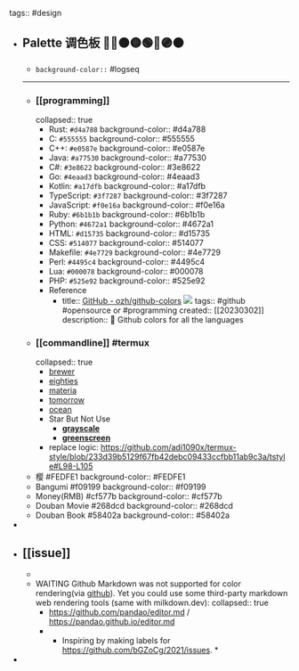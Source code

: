 tags:: #design

- ## Palette 调色板 🎨🔴🟠🟡🟢🔵🟣🟤
  - `background-color::` #logseq
  - ---
  - ### [[programming]]
    collapsed:: true
    - Rust: `#d4a788`
      background-color:: #d4a788
    - C: `#555555`
      background-color:: #555555
    - C++: `#e0587e`
      background-color:: #e0587e
    - Java: `#a77530`
      background-color:: #a77530
    - C\#: `#3e8622`
      background-color:: #3e8622
    - Go: `#4eaad3`
      background-color:: #4eaad3
    - Kotlin: `#a17dfb`
      background-color:: #a17dfb
    - TypeScript: `#3f7287`
      background-color:: #3f7287
    - JavaScript: `#f0e16a`
      background-color:: #f0e16a
    - Ruby: `#6b1b1b`
      background-color:: #6b1b1b
    - Python: `#4672a1`
      background-color:: #4672a1
    - HTML: `#d15735`
      background-color:: #d15735
    - CSS: `#514077`
      background-color:: #514077
    - Makefile: `#4e7729`
      background-color:: #4e7729
    - Perl: `#4495c4`
      background-color:: #4495c4
    - Lua: `#000078`
      background-color:: #000078
    - PHP: `#525e92`
      background-color:: #525e92
    - Reference
      - title:: [GitHub - ozh/github-colors](https://github.com/ozh/github-colors) ![](https://img.shields.io/github/stars/ozh/github-colors)
        tags:: #github #opensource or #programming
        created:: [[20230302]]
        description:: 🌈 Github colors for all the languages
  - ### [[commandline]] #termux
    collapsed:: true
    - [brewer](https://github.com/adi1090x/termux-style/blob/master/colors/base16-brewer-dark.properties)
    - [eighties](https://github.com/adi1090x/termux-style/blob/master/colors/base16-eighties-dark.properties)
    - [materia](https://github.com/adi1090x/termux-style/blob/master/colors/base16-materia.properties)
    - [tomorrow](https://github.com/adi1090x/termux-style/blob/master/colors/base16-tomorrow-dark.properties)
    - [ocean](https://github.com/adi1090x/termux-style/blob/master/colors/base16-ocean-dark.properties)
    - Star But Not Use
      - [**grayscale**](https://github.com/adi1090x/termux-style/blob/master/colors/base16-grayscale-dark.properties)
      - [**greenscreen**](https://github.com/adi1090x/termux-style/blob/master/colors/base16-greenscreen-dark.properties)
    - replace logic: https://github.com/adi1090x/termux-style/blob/233d39b5129f67fb42debc09433ccfbb11ab9c3a/tstyle#L98-L105
  - 樱 \#FEDFE1
    background-color:: #FEDFE1
  - Bangumi \#f09199
    background-color:: #f09199
  - Money(RMB) \#cf577b
    background-color:: #cf577b
  - Douban Movie \#268dcd
    background-color:: #268dcd
  - Douban Book \#58402a
    background-color:: #58402a
-
- ## [[issue]]
  -
  - WAITING Github Markdown was not supported for color rendering(via [github](https://docs.github.com/cn/github/writing-on-github/getting-started-with-writing-and-formatting-on-github/basic-writing-and-formatting-syntax#disabling-markdown-rendering)). Yet you could use some third-party markdown web rendering tools (same with milkdown.dev):
    collapsed:: true
    - https://github.com/pandao/editor.md / https://pandao.github.io/editor.md
    - * Inspiring by making labels for https://github.com/bGZoCg/2021/issues. *
-